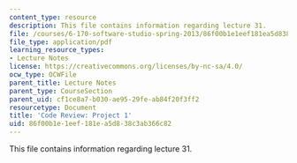```yaml
---
content_type: resource
description: This file contains information regarding lecture 31.
file: /courses/6-170-software-studio-spring-2013/86f00b1e1eef181ea5d838c3ab366c82_MIT6_170S13_31-p1-cod-rw.pdf
file_type: application/pdf
learning_resource_types:
- Lecture Notes
license: https://creativecommons.org/licenses/by-nc-sa/4.0/
ocw_type: OCWFile
parent_title: Lecture Notes
parent_type: CourseSection
parent_uid: cf1ce8a7-b030-ae95-29fe-ab84f20f3ff2
resourcetype: Document
title: 'Code Review: Project 1'
uid: 86f00b1e-1eef-181e-a5d8-38c3ab366c82
---
```

This file contains information regarding lecture 31.